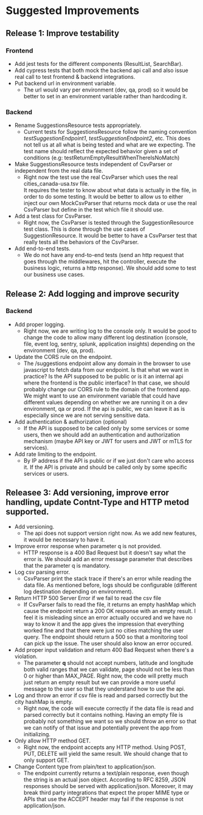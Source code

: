 # Suggested Improvements

## Release 1: Improve testability

### Frontend

- Add jest tests for the different components (ResultList, SearchBar).
- Add cypress tests that both mock the backend api call and also issue real call to test frontend & backend integrations.
- Put backend url in environment variable.
  - The url would vary per environment (dev, qa, prod) so it would be better to set in an environment variable rather than
    hardcoding it.

### Backend

- Rename SuggestionsResource tests appropriately.
  - Current tests for SuggestionsResource follow the naming convention *testSuggestionEndpoint1*,
    *testSuggestionEndpoint2*, etc. This does not tell us at all what is being tested and what are
    we expecting. The test name should reflect the expected behavior given a set of conditions 
    (e.g: testReturnEmptyResultWhenThereIsNoMatch)
- Make SuggestionsResource tests independent of CsvParser or independent from the real data file.
  - Right now the test use the real CsvParser which uses the real cities_canada-usa.tsv file.   
    It requires the tester to know about what data is actually in the file, in order to do some testing. It would be better to allow us to either inject our own MockCsvParser that returns mock data or use the real CsvParser but define in the test which file it should use.
- Add a test class for CsvParser.
  - Right now, the CsvParser is tested through the SuggestionResource test class. This is done through
    the use cases of SuggestionResource. It would be better to have a CsvParser test that really tests
    all the behaviors of the CsvParser.
- Add end-to-end tests.
  - We do not have any end-to-end tests (send an http request that goes through the middlewares, hit
    the controller, execute the business logic, returns a http response). We should add some to test
    our business use cases.


## Release 2: Add logging and improve security

### Backend

- Add proper logging.
  - Right now, we are writing log to the console only. It would be good to change the code to allow
    many different log destination (console, file, event log, sentry, splunk, application insights) depending on the environment (dev, qa, prod).
- Update the CORS rule on the endpoint.
  - The /suggestions endpoint allow any domain in the browser to use javascript to fetch data from
    our endpoint. Is that what we want in practice? Is the API supposed to be public or is it
    an internal api where the frontend is the public interface? In that case, we should probably change our CORS rule to the domain of the frontend app. We might want to use an environment variable that could have different values depending on whether we are running it on a dev environment, qa or prod. If the api is public, we can leave it as is especially since we are not serving sensitive data.
- Add authentication & authorization (optional)
  - If the API is supposed to be called only by some services or some users, then we should add an authentication and authorization mechanism (maybe API key or JWT for users and JWT or mTLS for services).
- Add rate limiting to the endpoint.
  - By IP address if the API is public or if we just don't care who access it. If the API is private and should be called only
    by some specific services or users.

## Releasee 3: Add versioning, improve error handling, update Contnt-Type and HTTP metod supported.

- Add versioning.
  - The api does not support version right now. As we add new features, it would be necessary to have it.
- Improve error response when parameter q is not provided.
  - HTTP response is a 400 Bad Request but it doesn't say what the error is. We should add an error message parameter
    that describes that the parameter q is mandatory.
- Log csv parsing error.
  - CsvParser print the stack trace if there's an error while reading the data file. As mentioned
    before, logs should be configurable (different log destination depending on environment).
- Return HTTP 500 Server Error if we fail to read the csv file
  - If CsvParser fails to read the file, it returns an empty hashMap which cause the endpoint
     return a 200 OK response with an empty result. I feel it is misleading since an error actually 
    occured and we have no way to know it and the app gives the impression that everything worked 
    fine and that there were just no cities matching the user query. The endpoint should return a 500
    so that a monitoring tool can pick up the issue. The user should also know an error occured.
- Add proper input validation and return 400 Bad Request when there's a violation.
  - The parameter **q** should not accept numbers, latitude and longitude both valid ranges that we 
    can validate, page should not be less than 0 or higher than MAX_PAGE. Right now, the code will
    pretty much just return an empty result but we can provide a more useful message to the user so
    that they understand how to use the api.
- Log and throw an error if csv file is read and parsed correctly but the city hashMap is empty.
  - Right now, the code will execute correctly if the data file is read and parsed correctly but it 
  contains nothing. Having an empty file is probably not something we want so we should throw an error
  so that we can notify of that issue and potentially prevent the app from initializing.
- Only allow HTTP method GET.
  - Right now, the endpoint accepts any HTTP method. Using POST, PUT, DELETE will yield the same result. We should change that to only support GET.
- Change Content type from plain/text to application/json.
  - The endpoint currently returns a text/plain response, even though the string is an actual json object.
    According to RFC 8259, JSON responses should be served with application/json. Moreover, it may break third
    party integrations that expect the proper MIME type or APIs that use the ACCEPT header may fail if the response is
    not application/json.
